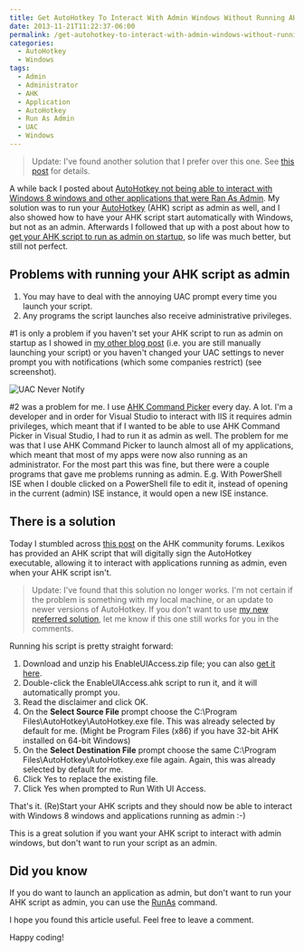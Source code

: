 ```yaml
---
title: Get AutoHotkey To Interact With Admin Windows Without Running AHK Script As Admin
date: 2013-11-21T11:22:37-06:00
permalink: /get-autohotkey-to-interact-with-admin-windows-without-running-ahk-script-as-admin/
categories:
  - AutoHotkey
  - Windows
tags:
  - Admin
  - Administrator
  - AHK
  - Application
  - AutoHotkey
  - Run As Admin
  - UAC
  - Windows
---
```


> Update: I've found another solution that I prefer over this one. See [this post](/Prevent-admin-apps-from-blocking-AutoHotkey-by-using-UI-access/) for details.

A while back I posted about [AutoHotkey not being able to interact with Windows 8 windows and other applications that were Ran As Admin](https://blog.danskingdom.com/autohotkey-cannot-interact-with-windows-8-windowsor-can-it/). My solution was to run your [AutoHotkey](http://www.autohotkey.com/) (AHK) script as admin as well, and I also showed how to have your AHK script start automatically with Windows, but not as an admin. Afterwards I followed that up with a post about how to [get your AHK script to run as admin on startup](https://blog.danskingdom.com/get-autohotkey-script-to-run-as-admin-at-startup/), so life was much better, but still not perfect.

## Problems with running your AHK script as admin

1. You may have to deal with the annoying UAC prompt every time you launch your script.
1. Any programs the script launches also receive administrative privileges.

\#1 is only a problem if you haven't set your AHK script to run as admin on startup as I showed in [my other blog post](https://blog.danskingdom.com/get-autohotkey-script-to-run-as-admin-at-startup/) (i.e. you are still manually launching your script) or you haven't changed your UAC settings to never prompt you with notifications (which some companies restrict) (see screenshot).

![UAC Never Notify](/assets/Posts/2013/11/UAC-Never-Notify1.png)

\#2 was a problem for me. I use [AHK Command Picker](http://ahkcommandpicker.codeplex.com/) every day. A lot. I'm a developer and in order for Visual Studio to interact with IIS it requires admin privileges, which meant that if I wanted to be able to use AHK Command Picker in Visual Studio, I had to run it as admin as well. The problem for me was that I use AHK Command Picker to launch almost all of my applications, which meant that most of my apps were now also running as an administrator. For the most part this was fine, but there were a couple programs that gave me problems running as admin. E.g. With PowerShell ISE when I double clicked on a PowerShell file to edit it, instead of opening in the current (admin) ISE instance, it would open a new ISE instance.

## There is a solution

Today I stumbled across [this post](http://www.autohotkey.com/board/topic/70449-enable-interaction-with-administrative-programs/) on the AHK community forums. Lexikos has provided an AHK script that will digitally sign the AutoHotkey executable, allowing it to interact with applications running as admin, even when your AHK script isn't.

> Update: I've found that this solution no longer works.
> I'm not certain if the problem is something with my local machine, or an update to newer versions of AutoHotkey.
> If you don't want to use [my new preferred solution](/Prevent-admin-apps-from-blocking-AutoHotkey-by-using-UI-access/), let me know if this one still works for you in the comments.

Running his script is pretty straight forward:

1. Download and unzip his EnableUIAccess.zip file; you can also [get it here](/assets/Posts/2014/06/EnableUIAccess2.zip).
1. Double-click the EnableUIAccess.ahk script to run it, and it will automatically prompt you.
1. Read the disclaimer and click OK.
1. On the __Select Source File__ prompt choose the C:\Program Files\AutoHotkey\AutoHotkey.exe file. This was already selected by default for me. (Might be Program Files (x86) if you have 32-bit AHK installed on 64-bit Windows)
1. On the __Select Destination File__ prompt choose the same C:\Program Files\AutoHotkey\AutoHotkey.exe file again. Again, this was already selected by default for me.
1. Click Yes to replace the existing file.
1. Click Yes when prompted to Run With UI Access.

That's it. (Re)Start your AHK scripts and they should now be able to interact with Windows 8 windows and applications running as admin :-)

This is a great solution if you want your AHK script to interact with admin windows, but don't want to run your script as an admin.

## Did you know

If you do want to launch an application as admin, but don't want to run your AHK script as admin, you can use the [RunAs](http://www.autohotkey.com/docs/commands/RunAs.htm) command.

I hope you found this article useful. Feel free to leave a comment.

Happy coding!
